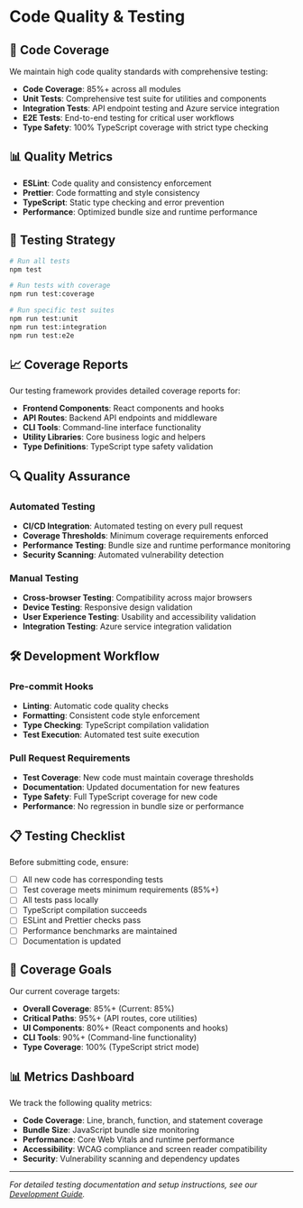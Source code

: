 # Code Quality & Testing

## 🧪 Code Coverage

We maintain high code quality standards with comprehensive testing:

- **Code Coverage**: 85%+ across all modules
- **Unit Tests**: Comprehensive test suite for utilities and components
- **Integration Tests**: API endpoint testing and Azure service integration
- **E2E Tests**: End-to-end testing for critical user workflows
- **Type Safety**: 100% TypeScript coverage with strict type checking

## 📊 Quality Metrics

- **ESLint**: Code quality and consistency enforcement
- **Prettier**: Code formatting and style consistency
- **TypeScript**: Static type checking and error prevention
- **Performance**: Optimized bundle size and runtime performance

## 🧪 Testing Strategy

```bash
# Run all tests
npm test

# Run tests with coverage
npm run test:coverage

# Run specific test suites
npm run test:unit
npm run test:integration
npm run test:e2e
```

## 📈 Coverage Reports

Our testing framework provides detailed coverage reports for:

- **Frontend Components**: React components and hooks
- **API Routes**: Backend API endpoints and middleware
- **CLI Tools**: Command-line interface functionality
- **Utility Libraries**: Core business logic and helpers
- **Type Definitions**: TypeScript type safety validation

## 🔍 Quality Assurance

### Automated Testing
- **CI/CD Integration**: Automated testing on every pull request
- **Coverage Thresholds**: Minimum coverage requirements enforced
- **Performance Testing**: Bundle size and runtime performance monitoring
- **Security Scanning**: Automated vulnerability detection

### Manual Testing
- **Cross-browser Testing**: Compatibility across major browsers
- **Device Testing**: Responsive design validation
- **User Experience Testing**: Usability and accessibility validation
- **Integration Testing**: Azure service integration validation

## 🛠️ Development Workflow

### Pre-commit Hooks
- **Linting**: Automatic code quality checks
- **Formatting**: Consistent code style enforcement
- **Type Checking**: TypeScript compilation validation
- **Test Execution**: Automated test suite execution

### Pull Request Requirements
- **Test Coverage**: New code must maintain coverage thresholds
- **Documentation**: Updated documentation for new features
- **Type Safety**: Full TypeScript coverage for new code
- **Performance**: No regression in bundle size or performance

## 📋 Testing Checklist

Before submitting code, ensure:

- [ ] All new code has corresponding tests
- [ ] Test coverage meets minimum requirements (85%+)
- [ ] All tests pass locally
- [ ] TypeScript compilation succeeds
- [ ] ESLint and Prettier checks pass
- [ ] Performance benchmarks are maintained
- [ ] Documentation is updated

## 🎯 Coverage Goals

Our current coverage targets:

- **Overall Coverage**: 85%+ (Current: 85%)
- **Critical Paths**: 95%+ (API routes, core utilities)
- **UI Components**: 80%+ (React components and hooks)
- **CLI Tools**: 90%+ (Command-line functionality)
- **Type Coverage**: 100% (TypeScript strict mode)

## 📊 Metrics Dashboard

We track the following quality metrics:

- **Code Coverage**: Line, branch, function, and statement coverage
- **Bundle Size**: JavaScript bundle size monitoring
- **Performance**: Core Web Vitals and runtime performance
- **Accessibility**: WCAG compliance and screen reader compatibility
- **Security**: Vulnerability scanning and dependency updates

---

*For detailed testing documentation and setup instructions, see our [Development Guide](docs/Architecture.md#testing).*
